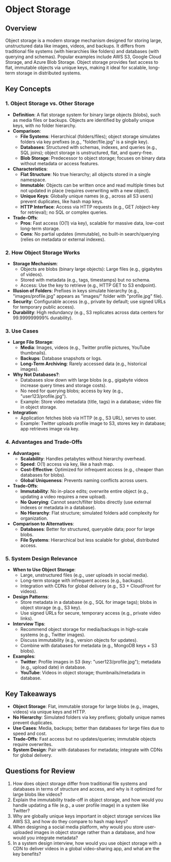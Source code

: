 # Object Storage

## Overview

Object storage is a modern storage mechanism designed for storing large, unstructured data like images, videos, and backups. It differs from traditional file systems (with hierarchies like folders) and databases (with querying and schemas). Popular examples include AWS S3, Google Cloud Storage, and Azure Blob Storage. Object storage provides fast access to flat, immutable objects via unique keys, making it ideal for scalable, long-term storage in distributed systems.

## Key Concepts

### 1. Object Storage vs. Other Storage

- **Definition**: A flat storage system for binary large objects (blobs), such as media files or backups. Objects are identified by globally unique keys, with no folder hierarchy.
- **Comparison**:
  - **File Systems**: Hierarchical (folders/files); object storage simulates folders via key prefixes (e.g., "folder/file.jpg" is a single key).
  - **Databases**: Structured with schemas, indexes, and queries (e.g., SQL joins); object storage is unstructured, flat, and query-free.
  - **Blob Storage**: Predecessor to object storage; focuses on binary data without metadata or access features.
- **Characteristics**:
  - **Flat Structure**: No true hierarchy; all objects stored in a single namespace.
  - **Immutable**: Objects can be written once and read multiple times but not updated in place (requires overwriting with a new object).
  - **Unique Keys**: Globally unique names (e.g., across all S3 users) prevent duplicates, like hash map keys.
  - **HTTP Interface**: Access via HTTP requests (e.g., GET /object-key for retrieval); no SQL or complex queries.
- **Trade-Offs**:
  - **Pros**: Fast access (O(1) via key), scalable for massive data, low-cost long-term storage.
  - **Cons**: No partial updates (immutable), no built-in search/querying (relies on metadata or external indexes).

### 2. How Object Storage Works

- **Storage Mechanism**:
  - Objects are blobs (binary large objects): Large files (e.g., gigabytes of videos).
  - Stored with metadata (e.g., tags, timestamps) but no schema.
  - Access: Use the key to retrieve (e.g., HTTP GET to S3 endpoint).
- **Illusion of Folders**: Prefixes in keys simulate hierarchy (e.g., "images/profile.jpg" appears as "images/" folder with "profile.jpg" file).
- **Security**: Configurable access (e.g., private by default; use signed URLs for temporary public access).
- **Durability**: High redundancy (e.g., S3 replicates across data centers for 99.999999999% durability).

### 3. Use Cases

- **Large File Storage**:
  - **Media**: Images, videos (e.g., Twitter profile pictures, YouTube thumbnails).
  - **Backups**: Database snapshots or logs.
  - **Long-Term Archiving**: Rarely accessed data (e.g., historical images).
- **Why Not Databases?**:
  - Databases slow down with large blobs (e.g., gigabyte videos increase query times and storage costs).
  - No need for querying blobs; access by key (e.g., "user123/profile.jpg").
  - Example: Store video metadata (title, tags) in a database; video file in object storage.
- **Integration**:
  - Application fetches blob via HTTP (e.g., S3 URL), serves to user.
  - Example: Twitter uploads profile image to S3, stores key in database; app retrieves image via key.

### 4. Advantages and Trade-Offs

- **Advantages**:
  - **Scalability**: Handles petabytes without hierarchy overhead.
  - **Speed**: O(1) access via key, like a hash map.
  - **Cost-Effective**: Optimized for infrequent access (e.g., cheaper than databases for blobs).
  - **Global Uniqueness**: Prevents naming conflicts across users.
- **Trade-Offs**:
  - **Immutability**: No in-place edits; overwrite entire object (e.g., updating a video requires a new upload).
  - **No Querying**: Cannot search/filter blobs directly (use external indexes or metadata in a database).
  - **No Hierarchy**: Flat structure; simulated folders add complexity for organization.
- **Comparison to Alternatives**:
  - **Databases**: Better for structured, queryable data; poor for large blobs.
  - **File Systems**: Hierarchical but less scalable for global, distributed access.

### 5. System Design Relevance

- **When to Use Object Storage**:
  - Large, unstructured files (e.g., user uploads in social media).
  - Long-term storage with infrequent access (e.g., backups).
  - Integration with CDNs for global delivery (e.g., S3 + CloudFront for videos).
- **Design Patterns**:
  - Store metadata in a database (e.g., SQL for image tags); blobs in object storage (e.g., S3 key).
  - Use signed URLs for secure, temporary access (e.g., private video links).
- **Interview Tips**:
  - Recommend object storage for media/backups in high-scale systems (e.g., Twitter images).
  - Discuss immutability (e.g., version objects for updates).
  - Combine with databases for metadata (e.g., MongoDB keys + S3 blobs).
- **Examples**:
  - **Twitter**: Profile images in S3 (key: "user123/profile.jpg"); metadata (e.g., upload date) in database.
  - **YouTube**: Videos in object storage; thumbnails/metadata in database.

## Key Takeaways

- **Object Storage**: Flat, immutable storage for large blobs (e.g., images, videos) via unique keys and HTTP.
- **No Hierarchy**: Simulated folders via key prefixes; globally unique names prevent duplicates.
- **Use Cases**: Media, backups; better than databases for large files due to speed and cost.
- **Trade-Offs**: Fast access but no updates/queries; immutable objects require overwrites.
- **System Design**: Pair with databases for metadata; integrate with CDNs for global delivery.

## Questions for Review

1. How does object storage differ from traditional file systems and databases in terms of structure and access, and why is it optimized for large blobs like videos?
2. Explain the immutability trade-off in object storage, and how would you handle updating a file (e.g., a user profile image) in a system like Twitter?
3. Why are globally unique keys important in object storage services like AWS S3, and how do they compare to hash map keys?
4. When designing a social media platform, why would you store user-uploaded images in object storage rather than a database, and how would you integrate metadata?
5. In a system design interview, how would you use object storage with a CDN to deliver videos in a global video-sharing app, and what are the key benefits?
